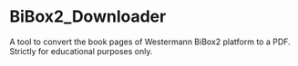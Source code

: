 # BiBox2_Downloader

A tool to convert the book pages of Westermann BiBox2 platform to a PDF. Strictly for educational purposes only.
